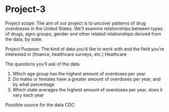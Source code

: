 # Project-3
Project scope:
The aim of our project is to uncover patterns of drug overdoeses in the United States. We’ll examine relationships between types of drugs, ages groups, gender and other related relationships derived from the data, by state.

Project Purpose:
The kind of data you’d like to work with and the field you’re interested in (finance, healthcare surveys, etc.)
Heathcare

The questions you’ll ask of the data
1. Which age group has the highest amount of overdoses per year
2. Do males or females have a greater amount of overdoses per year, and by what percentage
3. Which state averages the highest amount of overdoses per year, does it vary each year

Possible source for the data
CDC
